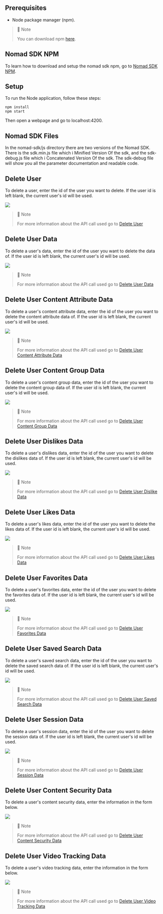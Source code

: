 ## Prerequisites

- Node package manager (npm).

> 📘 Note
> 
> You can download npm [here](https://nodejs.org/en/download).

## Nomad SDK NPM

To learn how to download and setup the nomad sdk npm, go to [Nomad SDK NPM](https://github.com/Nomad-Media/nomad-sdk/tree/main/nomad-sdk-npm).

## Setup

To run the Node application, follow these steps:
```
npm install
npm start
```

Then open a webpage and go to localhost:4200.

## Nomad SDK Files

In the nomad-sdk/js directory there are two versions of the Nomad SDK. There is the sdk.min.js file which i Minified Version Of the sdk, and the sdk-debug.js file which i Concatenated Version Of the sdk. The sdk-debug file will show you all the parameter documentation and readable code.

## Delete User

To delete a user, enter the id of the user you want to delete. If the user id is left blank, the current user's id will be used.

![](images/delete-user.png)

> 📘 Note
> 
> For more information about the API call used go to [Delete User](https://developer.nomad-cms.com/docs/delete-user)

## Delete User Data

To delete a user's data, enter the id of the user you want to delete the data of. If the user id is left blank, the current user's id will be used.

![](images/delete-user-data.png)

> 📘 Note
> 
> For more information about the API call used go to [Delete User Data](https://developer.nomad-cms.com/docs/delete-user-data)

## Delete User Content Attribute Data

To delete a user's content attribute data, enter the id of the user you want to delete the content attribute data of. If the user id is left blank, the current user's id will be used.

![](images/delete-user-content-attribute-data.png)

> 📘 Note
> 
> For more information about the API call used go to [Delete User Content Attribute Data](https://developer.nomad-cms.com/docs/delete-user-content-attribute-data)

## Delete User Content Group Data

To delete a user's content group data, enter the id of the user you want to delete the content group data of. If the user id is left blank, the current user's id will be used.

![](images/delete-user-content-group-data.png)

> 📘 Note
> 
> For more information about the API call used go to [Delete User Content Group Data](https://developer.nomad-cms.com/docs/delete-user-content-group-data)

## Delete User Dislikes Data

To delete a user's dislikes data, enter the id of the user you want to delete the dislikes data of. If the user id is left blank, the current user's id will be used.

![](images/delete-user-dislikes-data.png)

> 📘 Note
> 
> For more information about the API call used go to [Delete User Dislike Data](https://developer.nomad-cms.com/docs/delete-user-dislike-data)

## Delete User Likes Data

To delete a user's likes data, enter the id of the user you want to delete the likes data of. If the user id is left blank, the current user's id will be used.

![](images/delete-user-likes-data.png)

> 📘 Note
> 
> For more information about the API call used go to [Delete User Likes Data](https://developer.nomad-cms.com/docs/delete-user-likes-data)

## Delete User Favorites Data

To delete a user's favorites data, enter the id of the user you want to delete the favorites data of. If the user id is left blank, the current user's id will be used.

![](images/delete-user-favorites-data.png)

> 📘 Note
> 
> For more information about the API call used go to [Delete User Favorites Data](https://developer.nomad-cms.com/docs/delete-user-favorites-data)

## Delete User Saved Search Data

To delete a user's saved search data, enter the id of the user you want to delete the saved search data of. If the user id is left blank, the current user's id will be used.

![](images/delete-user-saved-search-data.png)

> 📘 Note
> 
> For more information about the API call used go to [Delete User Saved Search Data](https://developer.nomad-cms.com/docs/delete-user-saved-search-data)

## Delete User Session Data

To delete a user's session data, enter the id of the user you want to delete the session data of. If the user id is left blank, the current user's id will be used.

![](images/delete-user-session-data.png)

> 📘 Note
> 
> For more information about the API call used go to [Delete User Session Data](https://developer.nomad-cms.com/docs/delete-user-session-data)

## Delete User Content Security Data

To delete a user's content security data, enter the information in the form below.

![](images/delete-user-content-security-data.png)

> 📘 Note
> 
> For more information about the API call used go to [Delete User Content Security Data](https://developer.nomad-cms.com/docs/delete-user-content-security-data)

## Delete User Video Tracking Data

To delete a user's video tracking data, enter the information in the form below.

![](images/delete-user-video-tracking-data.png)

> 📘 Note
> 
> For more information about the API call used go to [Delete User Video Tracking Data](https://developer.nomad-cms.com/docs/delete-user-video-tracking-data)